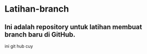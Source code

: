 # Latihan-branch
## Ini adalah repository untuk latihan membuat branch baru di GitHub.
ini git hub cuy
